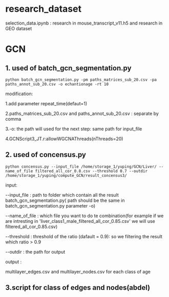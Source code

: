 # research_dataset

selection_data.ipynb : research in mouse_transcript_v11.h5 and research in GEO dataset

# GCN
## 1. used of batch_gcn_segmentation.py

	python batch_gcn_segmentation.py -pm paths_matrices_sub_20.csv -pa paths_annot_sub_20.csv -o echantionage -rt 10

modification: 

1.add parameter repeat_time(defaut=1)

2.paths_matrices_sub_20.csv and paths_annot_sub_20.csv : separate by comma

3.-o: the path will used for the next step: same path for input_file

4.GCNScript3_JT.r:allowWGCNAThreads(nThreads=20)

## 2. used of concensus.py

	python concensus.py --input_file /home/storage_1/yuping/GCN/Liver/ --name_of_file filtered_all_cor_0.8.csv --threshold 0.7 --outdir /home/storage_1/yuping/compute_GCN/result_concensus3/

input:

--input_file : path to folder which contain all the result batch_gcn_segmentation.py( path should be the same  in batch_gcn_segmentation.py parameter -o)
  
--name_of_file : which file you want to do te combination(for example if we are intresting in 'liver_class1_male_filtered_all_cor_0.85.csv' we will use filtered_all_cor_0.85.csv)
    
--threshold : threshold of the ratio (dafault = 0.9): so we filtering the result which ratio > 0.9
    
--outdir : the path for output

output :

multilayer_edges.csv and multilayer_nodes.csv for each class of age

## 3.script for class of edges and nodes(abdel)







